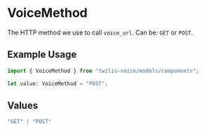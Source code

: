 # VoiceMethod

The HTTP method we use to call `voice_url`. Can be: `GET` or `POST`.

## Example Usage

```typescript
import { VoiceMethod } from "twilio-voice/models/components";

let value: VoiceMethod = "POST";
```

## Values

```typescript
"GET" | "POST"
```